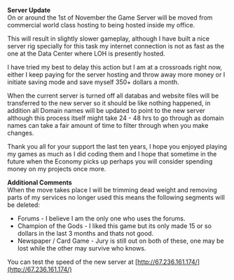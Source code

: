 **Server Update**  
On or around the 1st of November the Game Server will be moved from commercial world class hosting to being hosted inside my office.

This will result in slightly slower gameplay, although I have built a nice server rig specially for this task my internet connection is not as fast as the one at the Data Center where LOH is presently hosted.

I have tried my best to delay this action but I am at a crossroads right now, either I keep paying for the server hosting and throw away more money or I initiate saving mode and save myself 350+ dollars a month.

When the current server is turned off all databas and website files will be transferred to the new server so it should be like nothing happened, in addition all Domain names will be updated to point to the new server although this process itself might take 24 - 48 hrs to go through as domain names can take a fair amount of time to filter through when you make changes.

Thank you all for your support the last ten years, I hope you enjoyed playing my games as much as I did coding them and I hope that sometime in the future when the Economy picks up perhaps you will consider spending money on my projects once more.

**Additional Comments**  
When the move takes place I will be trimming dead weight and removing parts of my services no longer used this means the following segments will be deleted:

*   Forums - I believe I am the only one who uses the forums.
*   Champion of the Gods - I liked this game but its only made 15 or so dollars in the last 3 months and thats not good.
*   Newspaper / Card Game - Jury is still out on both of these, one may be lost while the other may survive who knows.

You can test the speed of the new server at [http://67.236.161.174/](http://67.236.161.174/)